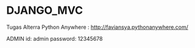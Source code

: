 # DJANGO_MVC
Tugas Alterra
Python Anywhere : http://faviansya.pythonanywhere.com/

ADMIN
id: admin
password: 12345678
